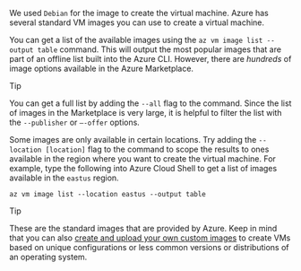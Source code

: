 We used `Debian` for the image to create the virtual machine. Azure has several standard VM images you can use to create a virtual machine. 

You can get a list of the available images using the `az vm image list --output table` command. This will output the most popular images that are part of an offline list built into the Azure CLI. However, there are _hundreds_ of image options available in the Azure Marketplace. 

> [!TIP]
> You can get a full list by adding the `--all` flag to the command. Since the list of images in the Marketplace is very large, it is helpful to filter the list with the `--publisher` or `–-offer` options.

Some images are only available in certain locations. Try adding the `--location [location]` flag to the command to scope the results to ones available in the region where you want to create the virtual machine. For example, type the following into Azure Cloud Shell to get a list of images available in the `eastus` region.

```azurecli
az vm image list --location eastus --output table
```

> [!TIP]
> These are the standard images that are provided by Azure. Keep in mind that you can also [create and upload your own custom images](https://docs.microsoft.com/azure/virtual-machines/linux/tutorial-custom-images) to create VMs based on unique configurations or less common versions or distributions of an operating system.